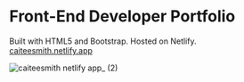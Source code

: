# Front-End Developer Portfolio
Built with HTML5 and Bootstrap. Hosted on Netlify.<br>
[caiteesmith.netlify.app](https://caiteesmith.netlify.app/)

![caiteesmith netlify app_ (2)](https://user-images.githubusercontent.com/7319667/214426947-b0144666-fcaf-41c1-996f-d7b076f5dc8c.png)
